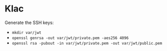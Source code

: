 Klac
========================

Generate the SSH keys:

- `mkdir var/jwt`
- `openssl genrsa -out var/jwt/private.pem -aes256 4096`
- `openssl rsa -pubout -in var/jwt/private.pem -out var/jwt/public.pem`

